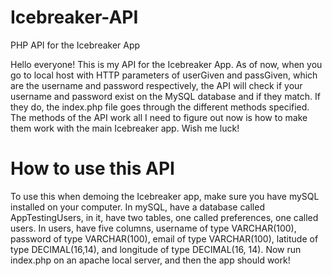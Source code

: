 # Icebreaker-API
PHP API for the Icebreaker App

Hello everyone!  This is my API for the Icebreaker App.  As of now, when you go to local host with HTTP parameters of userGiven and passGiven, which are the username and password respectively, the API will check if your username and password exist on the MySQL database and if they match.  If they do, the index.php file goes through the different methods specified.  The methods of the API work all I need to figure out now is how to make them work with the main Icebreaker app.  Wish me luck!


# How to use this API
To use this when demoing the Icebreaker app, make sure you have mySQL installed on your computer.  In mySQL, have a database called AppTestingUsers, in it, have two tables, one called preferences, one called users.  In users, have five columns, username of type VARCHAR(100), password of type VARCHAR(100), email of type VARCHAR(100), latitude of type DECIMAL(16,14), and longitude of type DECIMAL(16, 14).  Now run index.php on an apache local server, and then the app should work!









